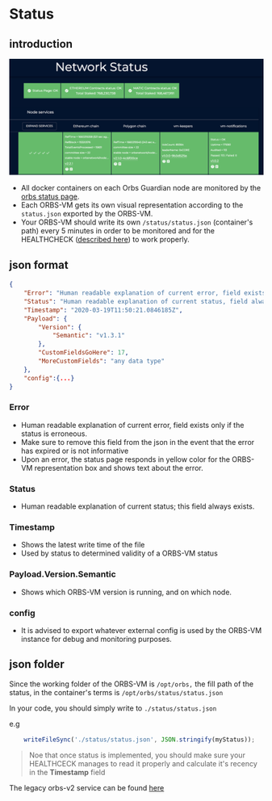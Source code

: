 # Status

## introduction

<img src="../.gitbook/assets/status.png" alt="" data-size="original">

* All docker containers on each Orbs Guardian node are monitored by the [orbs status page](https://status.orbs.network/).
* Each ORBS-VM gets its own visual representation according to the `status.json` exported by the ORBS-VM.
* Your ORBS-VM should write its own `/status/status.json` (container's path) every 5 minutes in order to be monitored and for the HEALTHCHECK ([described here](best-practice.md)) to work properly.

## json format

```json
{
    "Error": "Human readable explanation of current error, field exists only if the status is erroneous.",
    "Status": "Human readable explanation of current status, field always exists.",
    "Timestamp": "2020-03-19T11:50:21.0846185Z",
    "Payload": {
        "Version": {
            "Semantic": "v1.3.1"
        },
        "CustomFieldsGoHere": 17,
        "MoreCustomFields": "any data type"
    },
    "config":{...}
}
```

### Error

* Human readable explanation of current error, field exists only if the status is erroneous.
* Make sure to remove this field from the json in the event that the error has expired or is not informative
* Upon an error, the status page responds in yellow color for the ORBS-VM representation box and shows text about the error.

### Status

* Human readable explanation of current status; this field always exists.

### Timestamp

* Shows the latest write time of the file
* Used by status to determined validity of a ORBS-VM status

### Payload.Version.Semantic

* Shows which ORBS-VM version is running, and on which node.

### config

* It is advised to export whatever external config is used by the ORBS-VM instance for debug and monitoring purposes.

## json folder

Since the working folder of the ORBS-VM is `/opt/orbs,` the fill path of the status, in the container's terms is `/opt/orbs/status/status.json`

In your code, you should simply write to `./status/status.json`

e.g

```js
    writeFileSync('./status/status.json', JSON.stringify(myStatus));
```

> Noe that once status is implemented, you should make sure your HEALTHCECK manages to read it properly and calculate it's recency in the **Timestamp** field

The legacy orbs-v2  service can be found [here](https://github.com/orbs-network/orbs-spec/blob/ee181179ddf8ee57dc0b2bd1197a1b91054edd64/node-architecture/BOYAR.md)
